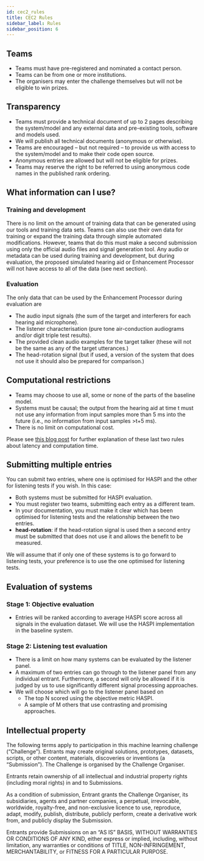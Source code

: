 ```yaml
---
id: cec2_rules
title: CEC2 Rules
sidebar_label: Rules
sidebar_position: 6
---
```


## Teams

- Teams must have pre-registered and nominated a contact person.
- Teams can be from one or more institutions.
- The organisers may enter the challenge themselves but will not be eligible to win prizes.

## Transparency

- Teams must provide a technical document of up to 2 pages describing the system/model and any external data and pre-existing tools, software and models used.
- We will publish all technical documents (anonymous or otherwise).
- Teams are encouraged – but not required – to provide us with access to the system/model and to make their code open source.
- Anonymous entries are allowed but will not be eligible for prizes.
- Teams may reserve the right to be referred to using anonymous code names in the published rank ordering.

## What information can I use?

### Training and development

There is no limit on the amount of training data that can be generated using our tools and training data sets. Teams can also use their own data for training or expand the training data through simple automated modifications. However, teams that do this must make a second submission using only the official audio files and signal generation tool. Any audio or metadata can be used during training and development, but during evaluation, the proposed simulated hearing aid or Enhancement Processor will not have access to all of the data (see next section).

### Evaluation

The only data that can be used by the Enhancement Processor during evaluation are

- The audio input signals (the sum of the target and interferers for each hearing aid microphone).
- The listener characterisation (pure tone air-conduction audiograms and/or digit triple test results).
- The provided clean audio examples for the target talker (these will not be the same as any of the target utterances.)
- The head-rotation signal (but if used, a version of the system that does not use it should also be prepared for comparison.)
## Computational restrictions

- Teams may choose to use all, some or none of the parts of the baseline model.
- Systems must be causal; the output from the hearing aid at time t must not use any information from input samples more than 5 ms into the future (i.e., no information from input samples >t+5 ms).
- There is no limit on computational cost.

Please see [this blog post](http://claritychallenge.org/latency-computation-time-and-real-time-operation) for further explanation of these last two rules about latency and computation time.

## Submitting multiple entries

You can submit two entries, where one is optimised for HASPI and the other for listening tests if you wish. In this case:

- Both systems must be submitted for HASPI evaluation.
- You must register two teams, submitting each entry as a different team.
- In your documentation, you must make it clear which has been optimised for listening tests and the relationship between the two entries.
- **head-rotation**: if the head-rotation signal is used then a second entry must be submitted that does not use it and allows the benefit to be measured.

We will assume that if only one of these systems is to go forward to listening tests, your preference is to use the one optimised for listening tests.

## Evaluation of systems

### Stage 1: Objective evaluation

- Entries will be ranked according to average HASPI score across all signals in the evaluation dataset. We will use the HASPI implementation in the baseline system.

### Stage 2: Listening test evaluation

- There is a limit on how many systems can be evaluated by the listener panel.
- A maximum of two entries can go through to the listener panel from any individual entrant. Furthermore, a second will only be allowed if it is judged by us to use significantly different signal processing approaches.
- We will choose which will go to the listener panel based on
   - The top N scored using the objective metric HASPI.
   - A sample of M others that use contrasting and promising approaches.

## Intellectual property

The following terms apply to participation in this machine learning challenge (“Challenge”). Entrants may create original solutions, prototypes, datasets, scripts, or other content, materials, discoveries or inventions (a “Submission”). The Challenge is organised by the Challenge Organiser.

Entrants retain ownership of all intellectual and industrial property rights (including moral rights) in and to Submissions.

As a condition of submission, Entrant grants the Challenge Organiser, its subsidiaries, agents and partner companies, a perpetual, irrevocable, worldwide, royalty-free, and non-exclusive licence to use, reproduce, adapt, modify, publish, distribute, publicly perform, create a derivative work from, and publicly display the Submission.

Entrants provide Submissions on an “AS IS” BASIS, WITHOUT WARRANTIES OR CONDITIONS OF ANY KIND, either express or implied, including, without limitation, any warranties or conditions of TITLE, NON-INFRINGEMENT, MERCHANTABILITY, or FITNESS FOR A PARTICULAR PURPOSE.
